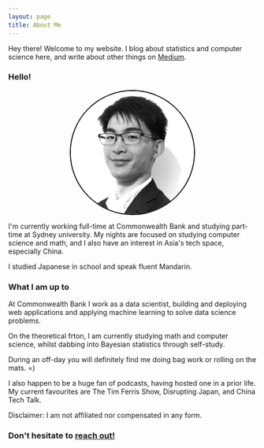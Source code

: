```yaml
---
layout: page
title: About Me
---
```


<p class="message">
  Hey there! Welcome to my website. I blog about statistics and computer science here, and write about other things on <a href="https://medium.com/@jerry_ye_xu">Medium</a>.
</p>

### Hello!

<p align="center">
	<img src="/public/dp.jpg" width="250" height="250" alt="Profile Picture" align="center" style="position:relative;display:block;border-radius:90%;border-style:solid;border-color:black;border-width: 2.5px;">
</p>


I'm currently working full-time at Commonwealth Bank and studying part-time at Sydney university. My nights are focused on studying computer science and math, and I also have an interest in Asia's tech space, especially China. 

I studied Japanese in school and speak fluent Mandarin.

### What I am up to

At Commonwealth Bank I work as a data scientist, building and deploying web applications and applying machine learning to solve data science problems. 

On the theoretical frton, I am currently studying math and computer science, whilst dabbing into Bayesian statistics through self-study.

During an off-day you will definitely find me doing bag work or rolling on the mats. =) 

I also happen to be a huge fan of podcasts, having hosted one in a prior life. My current favourites are The Tim Ferris Show, Disrupting Japan, and China Tech Talk. 

Disclaimer: I am not affiliated nor compensated in any form. 

<h3>Don't hesitate to <a href="mailto:jerryxu2500@gmail.com">reach out!</a><h3>